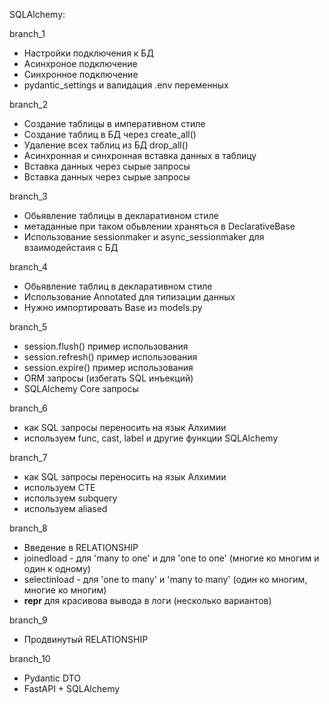 SQLAlchemy:

branch_1
- Настройки подключения к БД
- Асинхроное подключение
- Синхронное подключение
- pydantic_settings и валидация .env переменных

branch_2
- Создание таблицы в императивном стиле
- Создание таблиц в БД через create_all()
- Удаление всех таблиц из БД drop_all()
- Асинхронная и синхронная вставка данных в таблицу
- Вставка данных через сырые запросы
- Вставка данных через сырые запросы

branch_3
- Обьявление таблицы в декларативном стиле
- метаданные при таком обьвлении храняться в DeclarativeBase
- Использование sessionmaker и async_sessionmaker для взаимодейстаия с БД

branch_4
- Обьявление таблиц в декларативном стиле
- Использование Annotated для типизации данных
- Нужно импортировать Base из models.py

branch_5
- session.flush() пример использования
- session.refresh() пример использования
-  session.expire() пример использования
- ORM запросы (избегать SQL инъекций)
- SQLAlchemy Core запросы 

branch_6
-  как SQL запросы переносить на язык Алхимии
- используем func, cast, label и другие функции SQLAlchemy

branch_7
- как SQL запросы переносить на язык Алхимии
- используем CTE
- используем subquery
- используем aliased

branch_8
- Введение в RELATIONSHIP
- joinedload - для 'many to one' и для 'one to one' (многие ко многим и один к одному)
- selectinload - для 'one to many' и 'many to many' (один ко многим, многие ко многим)
- __repr__ для красивова вывода в логи (несколько вариантов)

branch_9 
- Продвинутый RELATIONSHIP

branch_10
- Pydantic DTO
- FastAPI + SQLAlchemy